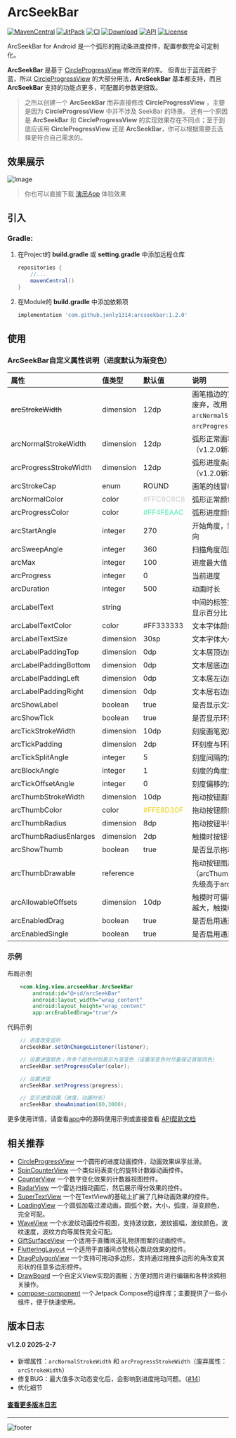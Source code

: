 # ArcSeekBar

[![MavenCentral](https://img.shields.io/maven-central/v/com.github.jenly1314/arcseekbar?logo=sonatype)](https://repo1.maven.org/maven2/com/github/jenly1314/ArcSeekBar)
[![JitPack](https://img.shields.io/jitpack/v/github/jenly1314/ArcSeekBar?logo=jitpack)](https://jitpack.io/#jenly1314/ArcSeekBar)
[![CI](https://img.shields.io/github/actions/workflow/status/jenly1314/ArcSeekBar/build.yml?logo=github)](https://github.com/jenly1314/ArcSeekBar/actions/workflows/build.yml)
[![Download](https://img.shields.io/badge/download-APK-brightgreen?logo=github)](https://raw.githubusercontent.com/jenly1314/ArcSeekBar/master/app/release/app-release.apk)
[![API](https://img.shields.io/badge/API-21%2B-brightgreen?logo=android)](https://developer.android.com/guide/topics/manifest/uses-sdk-element#ApiLevels)
[![License](https://img.shields.io/github/license/jenly1314/ArcSeekBar?logo=open-source-initiative)](https://opensource.org/licenses/mit)


ArcSeekBar for Android 是一个弧形的拖动条进度控件，配置参数完全可定制化。

**ArcSeekBar** 是基于 [CircleProgressView](https://github.com/jenly1314/CircleProgressView) 修改而来的库。
但青出于蓝而胜于蓝，所以 [CircleProgressView](https://github.com/jenly1314/CircleProgressView) 的大部分用法，**ArcSeekBar** 基本都支持，而且 **ArcSeekBar** 支持的功能点更多，可配置的参数更细致。

> 之所以创建一个 **ArcSeekBar** 而非直接修改 **CircleProgressView** ，主要是因为 **CircleProgressView** 中并不涉及 SeekBar 的场景。
> 还有一个原因是 **ArcSeekBar** 和 **CircleProgressView** 的实现效果存在不同点；至于到底应该用 **CircleProgressView** 还是 **ArcSeekBar**，你可以根据需要去选择更符合自己需求的。

## 效果展示
![Image](GIF.gif)

> 你也可以直接下载 [演示App](https://raw.githubusercontent.com/jenly1314/ArcSeekBar/master/app/release/app-release.apk) 体验效果

## 引入

### Gradle:
1. 在Project的 **build.gradle** 或 **setting.gradle** 中添加远程仓库

    ```gradle
    repositories {
        //...
        mavenCentral()
    }
    ```

2. 在Module的 **build.gradle** 中添加依赖项
   ```gradle
   implementation 'com.github.jenly1314:arcseekbar:1.2.0'
   ```

## 使用

### ArcSeekBar自定义属性说明（进度默认为渐变色）
| 属性                     | 值类型 | 默认值                                  | 说明                                                             |
|:-----------------------| :------ |:-------------------------------------|:---------------------------------------------------------------|
| ~~arcStrokeWidth~~     | dimension | 12dp                                 | 画笔描边的宽度（v1.2.0已废弃，改用`arcNormalStrokeWidth`和`arcProgressStrokeWidth`） |
| arcNormalStrokeWidth   | dimension | 12dp                                 | 弧形正常画笔描边的宽度（v1.2.0新增）                                          |
| arcProgressStrokeWidth | dimension | 12dp                                 | 弧形进度条画笔描边的宽度（v1.2.0新增）                                         |
| arcStrokeCap           | enum | ROUND                                | 画笔的线冒样式                                                        |
| arcNormalColor         | color | <font color=#C8C8C8>#FFC8C8C8</font> | 弧形正常颜色                                                         |
| arcProgressColor       | color | <font color=#4FEAAC>#FF4FEAAC</font> | 弧形进度颜色                                                         |
| arcStartAngle          | integer | 270                                  | 开始角度，默认十二点钟方向                                                  |
| arcSweepAngle          | integer | 360                                  | 扫描角度范围                                                         |
| arcMax                 | integer | 100                                  | 进度最大值                                                          |
| arcProgress            | integer | 0                                    | 当前进度                                                           |
| arcDuration            | integer | 500                                  | 动画时长                                                           |
| arcLabelText           | string |                                      | 中间的标签文本，默认自动显示百分比                                              |
| arcLabelTextColor      | color | <font color=#333333>#FF333333</font> | 文本字体颜色                                                         |
| arcLabelTextSize       | dimension | 30sp                                 | 文本字体大小                                                         |
| arcLabelPaddingTop     | dimension | 0dp                                  | 文本居顶边内间距                                                       |
| arcLabelPaddingBottom  | dimension | 0dp                                  | 文本居底边内间距                                                       |
| arcLabelPaddingLeft    | dimension | 0dp                                  | 文本居左边内间距                                                       |
| arcLabelPaddingRight   | dimension | 0dp                                  | 文本居右边内间距                                                       |
| arcShowLabel           | boolean | true                                 | 是否显示文本                                                         |
| arcShowTick            | boolean | true                                 | 是否显示环刻度                                                        |
| arcTickStrokeWidth     | dimension | 10dp                                 | 刻度画笔宽度                                                         |
| arcTickPadding         | dimension | 2dp                                  | 环刻度与环间距                                                        |
| arcTickSplitAngle      | integer | 5                                    | 刻度间隔的角度大小                                                      |
| arcBlockAngle          | integer | 1                                    | 刻度的角度大小                                                        |
| arcTickOffsetAngle     | integer | 0                                    | 刻度偏移的角度大小                                                      |
| arcThumbStrokeWidth    | dimension | 10dp                                 | 拖动按钮画笔宽度                                                       |
| arcThumbColor          | color | <font color=#E8D30F>#FFE8D30F</font> | 拖动按钮颜色                                                         |
| arcThumbRadius         | dimension | 8dp                                  | 拖动按钮半径                                                         |
| arcThumbRadiusEnlarges | dimension | 2dp                                  | 触摸时按钮半径放大量                                                     |
| arcShowThumb           | boolean | true                                 | 是否显示拖动按钮                                                       |
| arcThumbDrawable       | reference |                                      | 拖动按钮图片（arcThumbDrawable的优先级高于arcThumbColor）                    |
| arcAllowableOffsets    | dimension | 10dp                                 | 触摸时可偏移距离：偏移量越大，触摸精度越小                                          |
| arcEnabledDrag         | boolean | true                                 | 是否启用通过拖动改变进度                                                   |
| arcEnabledSingle       | boolean | true                                 | 是否启用通过点击改变进度                                                   |


### 示例

布局示例
```Xml
    <com.king.view.arcseekbar.ArcSeekBar
        android:id="@+id/arcSeekBar"
        android:layout_width="wrap_content"
        android:layout_height="wrap_content"
        app:arcEnabledDrag="true"/>
```

代码示例
```Java
    // 进度改变监听
    arcSeekBar.setOnChangeListener(listener);

    // 设置进度颜色；传多个颜色时则表示为渐变色（设置渐变色时尽量保证首尾同色）
    arcSeekBar.setProgressColor(color);

    // 设置进度
    arcSeekBar.setProgress(progress);

    // 显示进度动画（进度，动画时长）
    arcSeekBar.showAnimation(80,3000);


```
更多使用详情，请查看[app](app)中的源码使用示例或直接查看 [API帮助文档](https://jenly1314.github.io/ArcSeekBar/api/)

## 相关推荐

- [CircleProgressView](https://github.com/jenly1314/CircleProgressView) 一个圆形的进度动画控件，动画效果纵享丝滑。
- [SpinCounterView](https://github.com/jenly1314/SpinCounterView) 一个类似码表变化的旋转计数器动画控件。
- [CounterView](https://github.com/jenly1314/CounterView) 一个数字变化效果的计数器视图控件。
- [RadarView](https://github.com/jenly1314/RadarView) 一个雷达扫描动画后，然后展示得分效果的控件。
- [SuperTextView](https://github.com/jenly1314/SuperTextView) 一个在TextView的基础上扩展了几种动画效果的控件。
- [LoadingView](https://github.com/jenly1314/LoadingView) 一个圆弧加载过渡动画，圆弧个数，大小，弧度，渐变颜色，完全可配。
- [WaveView](https://github.com/jenly1314/WaveView) 一个水波纹动画控件视图，支持波纹数，波纹振幅，波纹颜色，波纹速度，波纹方向等属性完全可配。
- [GiftSurfaceView](https://github.com/jenly1314/GiftSurfaceView) 一个适用于直播间送礼物拼图案的动画控件。
- [FlutteringLayout](https://github.com/jenly1314/FlutteringLayout) 一个适用于直播间点赞桃心飘动效果的控件。
- [DragPolygonView](https://github.com/jenly1314/DragPolygonView) 一个支持可拖动多边形，支持通过拖拽多边形的角改变其形状的任意多边形控件。
- [DrawBoard](https://github.com/jenly1314/DrawBoard) 一个自定义View实现的画板；方便对图片进行编辑和各种涂鸦相关操作。
- [compose-component](https://github.com/jenly1314/compose-component) 一个Jetpack Compose的组件库；主要提供了一些小组件，便于快速使用。

<!-- end -->

## 版本日志

#### v1.2.0 2025-2-7
*  新增属性：`arcNormalStrokeWidth` 和 `arcProgressStrokeWidth`（废弃属性：`arcStrokeWidth`）
*  修复BUG：最大值多次动态变化后，会影响到进度拖动问题。（[#14](https://github.com/jenly1314/ArcSeekBar/issues/14)）
*  优化细节

#### [查看更多版本日志](CHANGELOG.md)

---

![footer](https://jenly1314.github.io/page/footer.svg)

